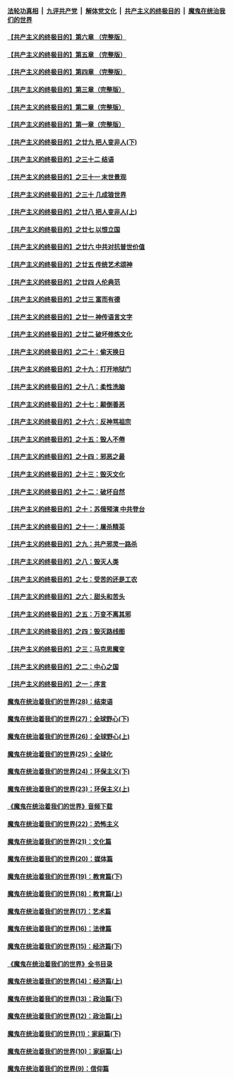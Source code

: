 

####  [法轮功真相](../../../../basic/blob/master/README.md?t=05240331) &nbsp;|&nbsp; [九评共产党](../../../../9ping.md/blob/master/README.md?t=05240331) &nbsp;|&nbsp; [解体党文化](../../../../jtdwh.md/blob/master/README.md?t=05240331)  &nbsp;|&nbsp; [共产主义的终极目的](../../../../gczydzjmd.md/blob/master/README.md?t=05240331) &nbsp;|&nbsp; [魔鬼在统治我们的世界](../../../../mgztzwmdsj.md/blob/master/README.md?t=05240331) 

#### [【共产主义的终极目的】第六章 （完整版）](../pages/nsc422/n11428913.md?t=05240331) 

#### [【共产主义的终极目的】第五章 （完整版）](../pages/nsc422/n11428912.md?t=05240331) 

#### [【共产主义的终极目的】第四章 （完整版）](../pages/nsc422/n11428907.md?t=05240331) 

#### [【共产主义的终极目的】第三章（完整版）](../pages/nsc422/n11428848.md?t=05240331) 

#### [【共产主义的终极目的】第二章（完整版）](../pages/nsc422/n11428831.md?t=05240331) 

#### [【共产主义的终极目的】第一章（完整版）](../pages/nsc422/n11417651.md?t=05240331) 

#### [【共产主义的终极目的】之廿九 把人变非人(下)](../pages/nsc422/n11344140.md?t=05240331) 

#### [【共产主义的终极目的】之三十二 结语](../pages/nsc422/n11360535.md?t=05240331) 

#### [【共产主义的终极目的】之三十一 末世景观](../pages/nsc422/n11351129.md?t=05240331) 

#### [【共产主义的终极目的】之三十 几成狼世界](../pages/nsc422/n11348280.md?t=05240331) 

#### [【共产主义的终极目的】之廿八 把人变非人(上)](../pages/nsc422/n11340492.md?t=05240331) 

#### [【共产主义的终极目的】之廿七 以恨立国](../pages/nsc422/n11336944.md?t=05240331) 

#### [【共产主义的终极目的】之廿六 中共对抗普世价值](../pages/nsc422/n11324785.md?t=05240331) 

#### [【共产主义的终极目的】之廿五 传统艺术颂神](../pages/nsc422/n11296396.md?t=05240331) 

#### [【共产主义的终极目的】之廿四 人伦典范](../pages/nsc422/n11296397.md?t=05240331) 

#### [【共产主义的终极目的】之廿三 富而有德](../pages/nsc422/n11283598.md?t=05240331) 

#### [【共产主义的终极目的】之廿一 神传语言文字](../pages/nsc422/n11263265.md?t=05240331) 

#### [【共产主义的终极目的】之廿二 破坏修炼文化](../pages/nsc422/n11245728.md?t=05240331) 

#### [【共产主义的终极目的】之二十：偷天换日](../pages/nsc422/n11238846.md?t=05240331) 

#### [【共产主义的终极目的】之十九：打开地狱门](../pages/nsc422/n11206376.md?t=05240331) 

#### [【共产主义的终极目的】之十八：柔性洗脑](../pages/nsc422/n11199994.md?t=05240331) 

#### [【共产主义的终极目的】之十七：颠倒善恶](../pages/nsc422/n11179782.md?t=05240331) 

#### [【共产主义的终极目的】之十六：反神骂祖宗](../pages/nsc422/n11166798.md?t=05240331) 

#### [【共产主义的终极目的】之十五：毁人不倦](../pages/nsc422/n11166792.md?t=05240331) 

#### [【共产主义的终极目的】之十四：邪恶之最](../pages/nsc422/n11150249.md?t=05240331) 

#### [【共产主义的终极目的】之十三：毁灭文化](../pages/nsc422/n11135227.md?t=05240331) 

#### [【共产主义的终极目的】之十二：破坏自然](../pages/nsc422/n11135214.md?t=05240331) 

#### [【共产主义的终极目的】之十：苏俄预演 中共登台](../pages/nsc422/n11118424.md?t=05240331) 

#### [【共产主义的终极目的】之十一：屠杀精英](../pages/nsc422/n11118442.md?t=05240331) 

#### [【共产主义的终极目的】之九：共产邪灵一路杀](../pages/nsc422/n11114139.md?t=05240331) 

#### [【共产主义的终极目的】之八：毁灭人类](../pages/nsc422/n11108503.md?t=05240331) 

#### [【共产主义的终极目的】之七：受苦的还是工农](../pages/nsc422/n11101809.md?t=05240331) 

#### [【共产主义的终极目的】之六：甜头和苦头](../pages/nsc422/n11096971.md?t=05240331) 

#### [【共产主义的终极目的】之五：万变不离其邪](../pages/nsc422/n11091285.md?t=05240331) 

#### [【共产主义的终极目的】之四：毁灭路线图](../pages/nsc422/n11086284.md?t=05240331) 

#### [【共产主义的终极目的】之三：马克思魔变](../pages/nsc422/n11061941.md?t=05240331) 

#### [【共产主义的终极目的】之二：中心之国](../pages/nsc422/n11047728.md?t=05240331) 

#### [【共产主义的终极目的】之一：序言](../pages/nsc422/n11086077.md?t=05240331) 

#### [魔鬼在统治着我们的世界(28)：结束语](../pages/nsc422/n10936246.md?t=05240331) 

#### [魔鬼在统治着我们的世界(27)：全球野心(下)](../pages/nsc422/n10928319.md?t=05240331) 

#### [魔鬼在统治着我们的世界(26)：全球野心(上)](../pages/nsc422/n10900318.md?t=05240331) 

#### [魔鬼在统治着我们的世界(25)：全球化](../pages/nsc422/n10788205.md?t=05240331) 

#### [魔鬼在统治着我们的世界(24)：环保主义(下)](../pages/nsc422/n10695307.md?t=05240331) 

#### [魔鬼在统治着我们的世界(23)：环保主义(上)](../pages/nsc422/n10688613.md?t=05240331) 

#### [《魔鬼在统治着我们的世界》音频下载](../pages/nsc422/n10635553.md?t=05240331) 

#### [魔鬼在统治着我们的世界(22)：恐怖主义](../pages/nsc422/n10614727.md?t=05240331) 

#### [魔鬼在统治着我们的世界(21)：文化篇](../pages/nsc422/n10597706.md?t=05240331) 

#### [魔鬼在统治着我们的世界(20)：媒体篇](../pages/nsc422/n10586579.md?t=05240331) 

#### [魔鬼在统治着我们的世界(19)：教育篇(下)](../pages/nsc422/n10564808.md?t=05240331) 

#### [魔鬼在统治着我们的世界(18)：教育篇(上)](../pages/nsc422/n10526970.md?t=05240331) 

#### [魔鬼在统治着我们的世界(17)：艺术篇](../pages/nsc422/n10499093.md?t=05240331) 

#### [魔鬼在统治着我们的世界(16)：法律篇](../pages/nsc422/n10485969.md?t=05240331) 

#### [魔鬼在统治着我们的世界(15)：经济篇(下)](../pages/nsc422/n10469975.md?t=05240331) 

#### [《魔鬼在统治着我们的世界》全书目录](../pages/nsc422/n10464261.md?t=05240331) 

#### [魔鬼在统治着我们的世界(14)：经济篇(上)](../pages/nsc422/n10457370.md?t=05240331) 

#### [魔鬼在统治着我们的世界(13)：政治篇(下)](../pages/nsc422/n10448270.md?t=05240331) 

#### [魔鬼在统治着我们的世界(12)：政治篇(上)](../pages/nsc422/n10444576.md?t=05240331) 

#### [魔鬼在统治着我们的世界(11)：家庭篇(下)](../pages/nsc422/n10440961.md?t=05240331) 

#### [魔鬼在统治着我们的世界(10)：家庭篇(上)](../pages/nsc422/n10435448.md?t=05240331) 

#### [魔鬼在统治着我们的世界(9)：信仰篇](../pages/nsc422/n10432159.md?t=05240331) 

